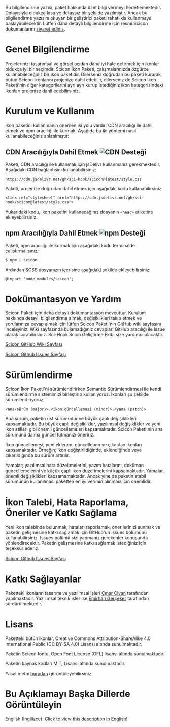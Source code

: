 Bu bilgilendirme yazısı, paket hakkında özet bilgi vermeyi hedeflemektedir. Dolayısıyla oldukça kısa ve detaysız bir şekilde yazılmıştır. Ancak bu bilgilendirme yazısını okuyan bir geliştirici paketi rahatlıkla kullanmaya başlayabilecektir. Lütfen daha detaylı bilgilendirme için resmî Scicon dokümanlarını [ziyaret ediniz](https://github.com/Sci-Hook/scicon/wiki).

# Genel Bilgilendirme

Projelerinizi tasarımsal ve görsel açıdan daha iyi hale getirmek için ikonlar oldukça iyi bir seçimdir. Scicon İkon Paketi, çalışmalarınızda özgürce kullanabileceğiniz bir ikon paketidir. Dilerseniz doğrudan bu paketi kurarak bütün Scicon ikonlarını projenize dahil edebilir, dilerseniz de Scicon İkon Paketi'nin diğer kategorilerini ayrı ayrı kurup istediğiniz ikon kategorisindeki ikonları projenize dahil edebilirsiniz.

# Kurulum ve Kullanım

İkon paketini kullanmanın önerilen iki yolu vardır: CDN aracılığı ile dahil etmek ve npm aracılığı ile kurmak. Aşağıda bu iki yöntemi nasıl kullanabileceğiniz anlatılmıştır:

## CDN Aracılığıyla Dahil Etmek ![CDN Desteği](https://img.shields.io/badge/CDN%20Deste%C4%9Fi-Aktif-green?style=flat)

Paketi, CDN aracılığı ile kullanmak için jsDelivr kullanmanız gerekmektedir. Aşağıdaki CDN bağlantısını kullanabilirsiniz:

`https://cdn.jsdelivr.net/gh/sci-hook/scicon@latest/style.css`

Paketi, projenize doğrudan dahil etmek için aşağıdaki kodu kullanabilirsiniz:

`<link rel="stylesheet" href="https://cdn.jsdelivr.net/gh/sci-hook/scicon@latest/style.css">`

Yukarıdaki kodu, ikon paketini kullanacağınız dosyanın `<head>` etiketine ekleyebilirsiniz.

## npm Aracılığıyla Dahil Etmek ![npm Desteği](https://img.shields.io/badge/npm%20Deste%C4%9Fi-Aktif-green?style=flat)

Paketi, npm aracılığı ile kurmak için aşağıdaki kodu terminalde çalıştırmalısınız:

`$ npm i scicon`

Ardından SCSS dosyanızın içerisine aşağıdaki şekilde ekleyebilirsiniz:

`@import 'node_modules/scicon';`

# Dokümantasyon ve Yardım

Scicon Paketi için daha detaylı dokümantasyon mevcuttur. Kurulum hakkında detaylı bilgilendirme almak, değişiklikleri takip etmek ve sorularınıza cevap almak için lütfen Scicon Paketi'nin GitHub wiki sayfasını inceleyiniz. Wiki sayfasında bulamadığınız cevapları GitHub aracılığı ile issue olarak sorabilirsiniz. Sci-Hook Scion Geliştirme Ekibi size yardımcı olacaktır.

[Scicon GitHub Wiki Sayfası](https://github.com/Sci-Hook/scicon/wiki)

[Scicon Github Issues Sayfası](https://github.com/Sci-Hook/scicon/issues)

# Sürümlendirme

Scicon İkon Paketi'ni sürümlendirirken Semantic Sürümlendirmesi ile kendi sürümlendirme sistemimizi birleştirip kullanıyoruz. İkonları şu şekilde sürümlendiriyoruz:

`<ana-sürüm (major)>.<ikon.güncellemesi (minor)>.<yama (patch)>`

Ana sürüm, paketin üst sürümüdür ve büyük çaplı değişiklikleri kapsamaktadır. Bu büyük çaplı değişiklikler, yazılımsal değişiklikler ve yeni ikon stilleri gibi önemli güncellemeleri kapsamaktadır. Scicon Paketi'nin ana sürümünü daima güncel tutmanızı öneririz.

İkon güncellemesi; yeni eklenen, güncellenen ve çıkarılan ikonları kapsamaktadır. Örneğin; ikon değiştirildiğinde, eklendiğinde veya çıkarıldığında bu sürüm artırılır.

Yamalar; yazılımsal hata düzeltmelerini, yazım hatalarını, doküman güncellemelerini ve küçük çaplı ikon düzeltmelerini kapsamaktadır. Yamalar, önemli değişiklikleri kapsamamaktadır. Ancak yine de paketin stabil sürümünün kullanılması paketten en iyi verimin alınması için önemlidir.

# İkon Talebi, Hata Raporlama, Öneriler ve Katkı Sağlama

Yeni ikon talebinde bulunmak, hataları raporlamak, önerilerinizi sunmak ve paketin gelişmesine katkı sağlamak için GitHub'un issues bölümünü kullanabilirsiniz. Issues bölümü sizi yapmanız gerekenler konusunda yönlendirecektir. Paketin gelişmesine katkı sağlamak istediğiniz için teşekkür ederiz.

[Scicon Github Issues Sayfası](https://github.com/Sci-Hook/scicon/issues)

# Katkı Sağlayanlar

Paketteki ikonların tasarımı ve yazılımsal işleri [Çınar Civan](https://github.com/cinarcivan) tarafından yapılmaktadır. Yazılımsal teknik işler ise [Emirhan Gerçeker](https://github.com/lim10tech) tarafından sürdürülmektedir.

# Lisans

Paketteki bütün ikonlar, Creative Commons Attribution-ShareAlike 4.0 International Public (CC BY-SA 4.0) Lisansı altında sunulmaktadır.

Paketin Scicon fontu, Open Font License (OFL) lisansı altında sunulmaktadır.

Paketin kaynak kodları MIT, Lisansı altında sunulmaktadır.

Yasal metni [buradan](https://github.com/Sci-Hook/scicon/blob/main/LICENSE) görüntüleyebilirsiniz.

# Bu Açıklamayı Başka Dillerde Görüntüleyin

English (İngilizce): [Click to view this description in English!](https://github.com/Sci-Hook/scicon/blob/main/README.md)